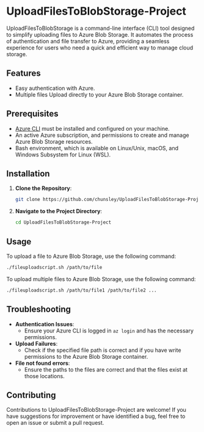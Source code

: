 # UploadFilesToBlobStorage-Project

UploadFilesToBlobStorage is a command-line interface (CLI) tool designed to simplify uploading files to Azure Blob Storage. It automates the process of authentication and file transfer to Azure, providing a seamless experience for users who need a quick and efficient way to manage cloud storage.

## Features

- Easy authentication with Azure.
- Multiple files Upload directly to your Azure Blob Storage container.

## Prerequisites

- [Azure CLI](https://docs.microsoft.com/cli/azure/install-azure-cli) must be installed and configured on your machine.
- An active Azure subscription, and permissions to create and manage Azure Blob Storage resources.
- Bash environment, which is available on Linux/Unix, macOS, and Windows Subsystem for Linux (WSL).

## Installation

1. **Clone the Repository**:
   ```bash
   git clone https://github.com/chunsley/UploadFilesToBlobStorage-Project.git
   ```
2. **Navigate to the Project Directory**:
   ```bash
   cd UploadFilesToBlobStorage-Project
   ```

## Usage 

To upload a file to Azure Blob Storage, use the following command:

```bash
./fileuploadscript.sh /path/to/file
```
To upload multiple files to Azure Blob Storage, use the following command:

```bash
./fileuploadscript.sh /path/to/file1 /path/to/file2 ...
```

## Troubleshooting

- **Authentication Issues**:
   - Ensure your Azure CLI is logged in `az login` and has the necessary permissions.
- **Upload Failures**:
   - Check if the specified file path is correct and if you have write permissions to the Azure Blob Storage container.
- **File not found errors**:
   - Ensure the paths to the files are correct and that the files exist at those locations.

## Contributing

Contributions to UploadFilesToBlobStorage-Project are welcome! If you have suggestions for improvement or have identified a bug, feel free to open an issue or submit a pull request.